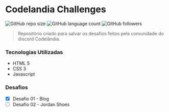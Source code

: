 # Codelandia Challenges

![GitHub repo size](https://img.shields.io/github/repo-size/leotvrzz/Codelandia-Challengers)
![GitHub language count](https://img.shields.io/github/languages/count/leotvrzz/Codelandia-Challengers)
![GitHub followers](https://img.shields.io/github/followers/leotvrzz?label=Follow&style=social)

> Repositório criado para salvar os desafios feitos pela comunidade do discord Codelândia.

### Tecnologias Utilizadas
- HTML 5
- CSS 3
- Javascript

### Desafios

- [x] Desafio 01 - Blog
- [ ] Desafio 02 - Jordan Shoes
